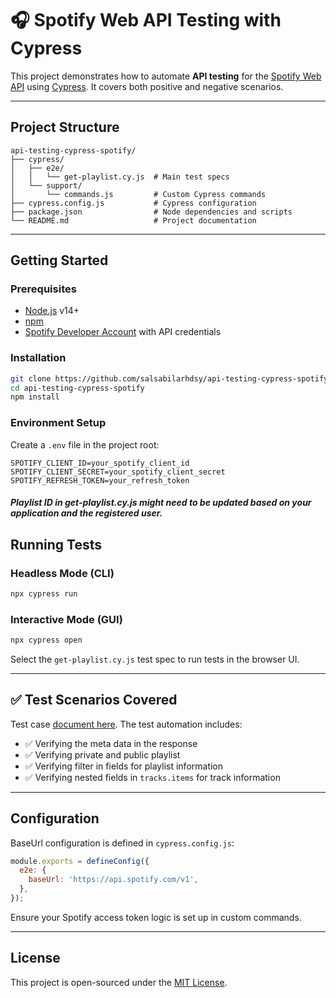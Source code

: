 
# 🎧 Spotify Web API Testing with Cypress

This project demonstrates how to automate **API testing** for the [Spotify Web API](https://developer.spotify.com/documentation/web-api/) using [Cypress](https://www.cypress.io/). It covers both positive and negative scenarios.

---

## Project Structure

```
api-testing-cypress-spotify/
├── cypress/
│   ├── e2e/
│   │   └── get-playlist.cy.js  # Main test specs
│   └── support/
│       └── commands.js         # Custom Cypress commands
├── cypress.config.js           # Cypress configuration
├── package.json                # Node dependencies and scripts
└── README.md                   # Project documentation
```

---

## Getting Started

### Prerequisites

- [Node.js](https://nodejs.org/) v14+
- [npm](https://www.npmjs.com/)
- [Spotify Developer Account](https://developer.spotify.com/) with API credentials

### Installation

```bash
git clone https://github.com/salsabilarhdsy/api-testing-cypress-spotify.git
cd api-testing-cypress-spotify
npm install
```

### Environment Setup

Create a `.env` file in the project root:

```env
SPOTIFY_CLIENT_ID=your_spotify_client_id
SPOTIFY_CLIENT_SECRET=your_spotify_client_secret
SPOTIFY_REFRESH_TOKEN=your_refresh_token
```

##### Playlist ID in get-playlist.cy.js might need to be updated based on your application and the registered user.

## Running Tests

### Headless Mode (CLI)

```bash
npx cypress run
```

### Interactive Mode (GUI)

```bash
npx cypress open
```

Select the `get-playlist.cy.js` test spec to run tests in the browser UI.

---

## ✅ Test Scenarios Covered

Test case [document here](https://docs.google.com/spreadsheets/d/1reCAvIL_NpesE2AJct4CRTuuEs4gnWqx9JiPCU2Tix0/edit?usp=sharing).
The test automation includes:

- ✅ Verifying the meta data in the response
- ✅ Verifying private and public playlist
- ✅ Verifying filter in fields for playlist information
- ✅ Verifying nested fields in `tracks.items` for track information

---

## Configuration

BaseUrl configuration is defined in `cypress.config.js`:

```js
module.exports = defineConfig({
  e2e: {
    baseUrl: 'https://api.spotify.com/v1',
  },
});
```

Ensure your Spotify access token logic is set up in custom commands.

---

## License

This project is open-sourced under the [MIT License](LICENSE).
